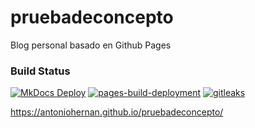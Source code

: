 # pruebadeconcepto
Blog personal basado en Github Pages

### Build Status
[![MkDocs Deploy](https://github.com/antoniohernan/pruebadeconcepto/actions/workflows/deploy_gh-pages.yml/badge.svg)](https://github.com/antoniohernan/pruebadeconcepto/actions/workflows/deploy_gh-pages.yml)
[![pages-build-deployment](https://github.com/antoniohernan/pruebadeconcepto/actions/workflows/pages/pages-build-deployment/badge.svg)](https://github.com/antoniohernan/pruebadeconcepto/actions/workflows/pages/pages-build-deployment)
[![gitleaks](https://github.com/antoniohernan/pruebadeconcepto/actions/workflows/gitleaks.yml/badge.svg)](https://github.com/antoniohernan/pruebadeconcepto/actions/workflows/gitleaks.yml)


https://antoniohernan.github.io/pruebadeconcepto/
